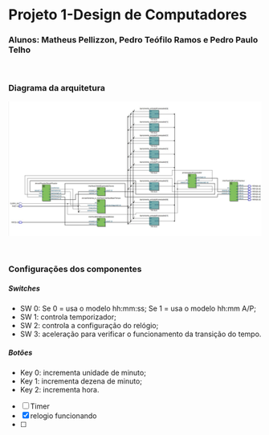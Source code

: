 # Projeto 1-Design de Computadores
### Alunos: Matheus Pellizzon, Pedro Teófilo Ramos e Pedro Paulo Telho
<br />

### Diagrama da arquitetura 
<p align="center">
  <img src="top_level_rtl.jpg" width="1000" title="RTL viewer">
</p>
<br />

### Configurações dos componentes

##### Switches
<ul>
  <li>SW 0: Se 0 = usa o modelo hh:mm:ss; Se 1 = usa o modelo hh:mm A/P;</li>
  <li>SW 1: controla temporizador;</li>
  <li>SW 2: controla a configuração do relógio;</li>
  <li>SW 3: aceleração para verificar o funcionamento da transição do tempo.</li>
</ul>

##### Botões
<ul>
  <li>Key 0: incrementa unidade de minuto;</li>
  <li>Key 1: incrementa dezena de minuto;</li>
  <li>Key 2: incrementa hora.</li>
</ul>


- [ ] Timer
- [x] relogio funcionando
- [ ]
